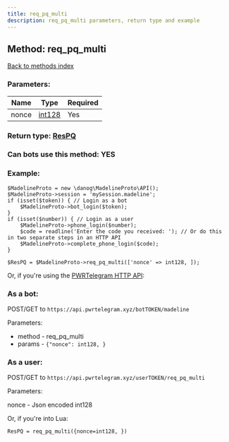 ```yaml
---
title: req_pq_multi
description: req_pq_multi parameters, return type and example
---
```

## Method: req\_pq\_multi  
[Back to methods index](index.md)


### Parameters:

| Name     |    Type       | Required |
|----------|---------------|----------|
|nonce|[int128](../types/int128.md) | Yes|


### Return type: [ResPQ](../types/ResPQ.md)

### Can bots use this method: **YES**


### Example:


```
$MadelineProto = new \danog\MadelineProto\API();
$MadelineProto->session = 'mySession.madeline';
if (isset($token)) { // Login as a bot
    $MadelineProto->bot_login($token);
}
if (isset($number)) { // Login as a user
    $MadelineProto->phone_login($number);
    $code = readline('Enter the code you received: '); // Or do this in two separate steps in an HTTP API
    $MadelineProto->complete_phone_login($code);
}

$ResPQ = $MadelineProto->req_pq_multi(['nonce' => int128, ]);
```

Or, if you're using the [PWRTelegram HTTP API](https://pwrtelegram.xyz):

### As a bot:

POST/GET to `https://api.pwrtelegram.xyz/botTOKEN/madeline`

Parameters:

* method - req_pq_multi
* params - `{"nonce": int128, }`



### As a user:

POST/GET to `https://api.pwrtelegram.xyz/userTOKEN/req_pq_multi`

Parameters:

nonce - Json encoded int128




Or, if you're into Lua:

```
ResPQ = req_pq_multi({nonce=int128, })
```

